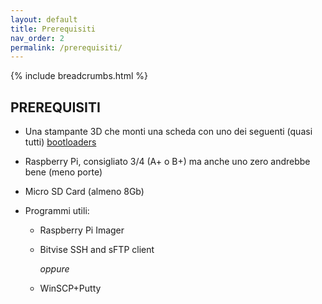 ```yaml
---
layout: default
title: Prerequisiti
nav_order: 2
permalink: /prerequisiti/
---
```


{% include breadcrumbs.html %}

## PREREQUISITI

* Una stampante 3D che monti una scheda con uno dei seguenti (quasi tutti) [bootloaders](https://github.com/KevinOConnor/klipper/blob/master/docs/Bootloaders.md)

* Raspberry Pi, consigliato 3/4 (A+ o B+) ma anche uno zero andrebbe bene (meno porte)

* Micro SD Card (almeno 8Gb)

* Programmi utili:
  * Raspberry Pi Imager
  * Bitvise SSH and sFTP client

     _oppure_

  * WinSCP+Putty

